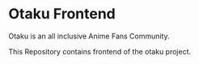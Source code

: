 # Otaku Frontend

Otaku is an all inclusive Anime Fans Community.

This Repository contains frontend of the otaku project.
